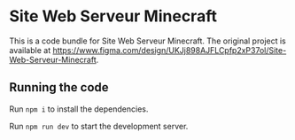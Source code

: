 
  # Site Web Serveur Minecraft

  This is a code bundle for Site Web Serveur Minecraft. The original project is available at https://www.figma.com/design/UKJj898AJFLCpfp2xP37ol/Site-Web-Serveur-Minecraft.

  ## Running the code

  Run `npm i` to install the dependencies.

  Run `npm run dev` to start the development server.
  